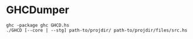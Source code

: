 # GHCDumper
```
ghc -package ghc GHCD.hs
./GHCD [--core | --stg] path-to/projdir/ path-to/projdir/files/src.hs
```
